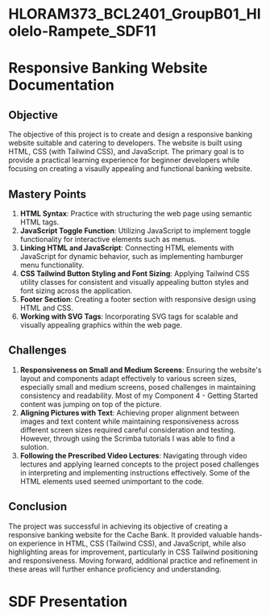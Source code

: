 # HLORAM373_BCL2401_GroupB01_Hlolelo-Rampete_SDF11
# Responsive Banking Website Documentation

## Objective
The objective of this project is to create and design a responsive banking website suitable and catering to developers. The website is built using HTML, CSS (with Tailwind CSS), and JavaScript. The primary goal is to provide a practical learning experience for beginner developers while focusing on creating a visaully appealing and functional banking website.

## Mastery Points
1. **HTML Syntax**: Practice with structuring the web page using semantic HTML tags.
2. **JavaScript Toggle Function**: Utilizing JavaScript to implement toggle functionality for interactive elements such as menus.
3. **Linking HTML and JavaScript**: Connecting HTML elements with JavaScript for dynamic behavior, such as implementing hamburger menu functionality.
4. **CSS Tailwind Button Styling and Font Sizing**: Applying Tailwind CSS utility classes for consistent and visually appealing button styles and font sizing across the application.
5. **Footer Section**: Creating a footer section with responsive design using HTML and CSS.
6. **Working with SVG Tags**: Incorporating SVG tags for scalable and visually appealing graphics within the web page.

## Challenges
1. **Responsiveness on Small and Medium Screens**: Ensuring the website's layout and components adapt effectively to various screen sizes, especially small and medium screens, posed challenges in maintaining consistency and readability. Most of my Component 4 - Getting Started content was jumping on top of the picture.
2. **Aligning Pictures with Text**: Achieving proper alignment between images and text content while maintaining responsiveness across different screen sizes required careful consideration and testing. However, through using the Scrimba tutorials I was able to find a sulotion. 
3. **Following the Prescribed Video Lectures**: Navigating through video lectures and applying learned concepts to the project posed challenges in interpreting and implementing instructions effectively. Some of the HTML elements used seemed unimportant to the code.

## Conclusion
The project was successful in achieving its objective of creating a responsive banking website for the Cache Bank. It provided valuable hands-on experience in HTML, CSS (Tailwind CSS), and JavaScript, while also highlighting areas for improvement, particularly in CSS Tailwind positioning and responsiveness. Moving forward, additional practice and refinement in these areas will further enhance proficiency and understanding.









# SDF Presentation


